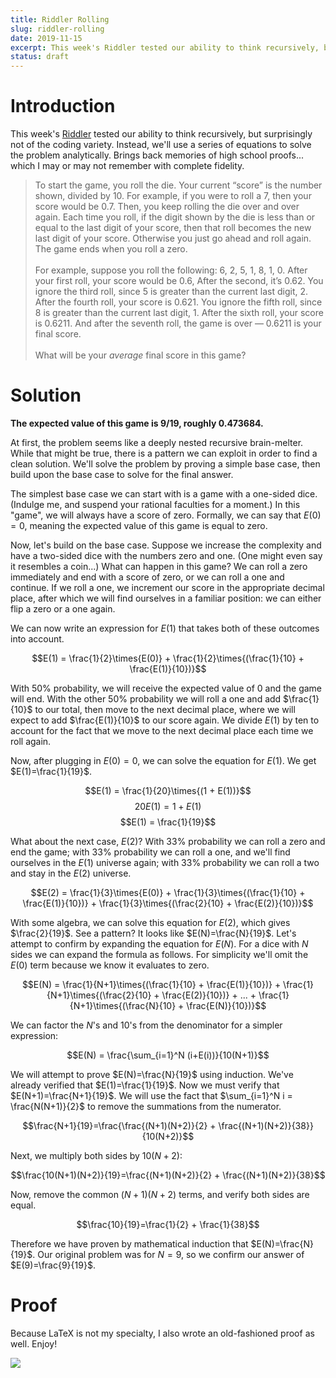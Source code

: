 ```yaml
---
title: Riddler Rolling
slug: riddler-rolling
date: 2019-11-15
excerpt: This week's Riddler tested our ability to think recursively, but surprisingly not of the coding variety. Instead, we'll use a series of equations to solve the problem analytically. Brings back memories of high school proofs... which I may or may not remember with complete fidelity.
status: draft
---
```


# Introduction

This week's <a href="https://fivethirtyeight.com/features/how-low-can-you-roll/">Riddler</a> tested our ability to think recursively, but surprisingly not of the coding variety. Instead, we'll use a series of equations to solve the problem analytically. Brings back memories of high school proofs... which I may or may not remember with complete fidelity.

> To start the game, you roll the die. Your current “score” is the number shown, divided by 10. For example, if you were to roll a 7, then your score would be 0.7. Then, you keep rolling the die over and over again. Each time you roll, if the digit shown by the die is less than or equal to the last digit of your score, then that roll becomes the new last digit of your score. Otherwise you just go ahead and roll again. The game ends when you roll a zero.
> <br><br>
> For example, suppose you roll the following: 6, 2, 5, 1, 8, 1, 0. After your first roll, your score would be 0.6, After the second, it’s 0.62. You ignore the third roll, since 5 is greater than the current last digit, 2. After the fourth roll, your score is 0.621. You ignore the fifth roll, since 8 is greater than the current last digit, 1. After the sixth roll, your score is 0.6211. And after the seventh roll, the game is over — 0.6211 is your final score.
> <br><br>
> What will be your _average_ final score in this game?

# Solution

**The expected value of this game is 9/19, roughly 0.473684.**

At first, the problem seems like a deeply nested recursive brain-melter. While that might be true, there is a pattern we can exploit in order to find a clean solution. We'll solve the problem by proving a simple base case, then build upon the base case to solve for the final answer.

The simplest base case we can start with is a game with a one-sided dice. (Indulge me, and suspend your rational faculties for a moment.) In this "game", we will always have a score of zero. Formally, we can say that $E(0)=0$, meaning the expected value of this game is equal to zero.

Now, let's build on the base case. Suppose we increase the complexity and have a two-sided dice with the numbers zero and one. (One might even say it resembles a coin...) What can happen in this game? We can roll a zero immediately and end with a score of zero, or we can roll a one and continue. If we roll a one, we increment our score in the appropriate decimal place, after which we will find ourselves in a familiar position: we can either flip a zero or a one again.

We can now write an expression for $E(1)$ that takes both of these outcomes into account.

$$E(1) = \frac{1}{2}\times{E(0)} + \frac{1}{2}\times{(\frac{1}{10} + \frac{E(1)}{10})}$$

With 50% probability, we will receive the expected value of 0 and the game will end. With the other 50% probability we will roll a one and add $\frac{1}{10}$ to our total, then move to the next decimal place, where we will expect to add $\frac{E(1)}{10}$ to our score again. We divide $E(1)$ by ten to account for the fact that we move to the next decimal place each time we roll again.

Now, after plugging in $E(0)=0$, we can solve the equation for $E(1)$. We get $E(1)=\frac{1}{19}$.

$$E(1) = \frac{1}{20}\times{(1 + E(1))}$$
$$20E(1) = 1 + E(1)$$
$$E(1) = \frac{1}{19}$$

What about the next case, $E(2)$? With 33% probability we can roll a zero and end the game; with 33% probability we can roll a one, and we'll find ourselves in the $E(1)$ universe again; with 33% probability we can roll a two and stay in the $E(2)$ universe.

$$E(2) = \frac{1}{3}\times{E(0)} + \frac{1}{3}\times{(\frac{1}{10} + \frac{E(1)}{10})} + \frac{1}{3}\times{(\frac{2}{10} + \frac{E(2)}{10})}$$

With some algebra, we can solve this equation for $E(2)$, which gives $\frac{2}{19}$. See a pattern? It looks like $E(N)=\frac{N}{19}$. Let's attempt to confirm by expanding the equation for $E(N)$. For a dice with $N$ sides we can expand the formula as follows. For simplicity we'll omit the $E(0)$ term because we know it evaluates to zero.

$$E(N) = \frac{1}{N+1}\times{(\frac{1}{10} + \frac{E(1)}{10})} + \frac{1}{N+1}\times{(\frac{2}{10} + \frac{E(2)}{10})} + ... + \frac{1}{N+1}\times{(\frac{N}{10} + \frac{E(N)}{10})}$$

We can factor the $N$'s and 10's from the denominator for a simpler expression:

$$E(N) = \frac{\sum_{i=1}^N (i+E(i))}{10(N+1)}$$

We will attempt to prove $E(N)=\frac{N}{19}$ using induction. We've already verified that $E(1)=\frac{1}{19}$. Now we must verify that $E(N+1)=\frac{N+1}{19}$. We will use the fact that $\sum_{i=1}^N i = \frac{N(N+1)}{2}$ to remove the summations from the numerator.

$$\frac{N+1}{19}=\frac{\frac{(N+1)(N+2)}{2} + \frac{(N+1)(N+2)}{38}}{10(N+2)}$$

Next, we multiply both sides by $10(N+2)$:

$$\frac{10(N+1)(N+2)}{19}=\frac{(N+1)(N+2)}{2} + \frac{(N+1)(N+2)}{38}$$

Now, remove the common $(N+1)(N+2)$ terms, and verify both sides are equal.

$$\frac{10}{19}=\frac{1}{2} + \frac{1}{38}$$

Therefore we have proven by mathematical induction that $E(N)=\frac{N}{19}$. Our original problem was for $N=9$, so we confirm our answer of $E(9)=\frac{9}{19}$.

# Proof

Because LaTeX is not my specialty, I also wrote an old-fashioned proof as well. Enjoy!

<img class="img-fluid mx-auto d-block" src="../images/20191115-riddler.png">
